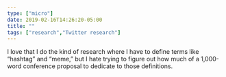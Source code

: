 ```yaml
---
type: ["micro"]
date: 2019-02-16T14:26:20-05:00
title: ""
tags: ["research","Twitter research"]
---
```

I love that I do the kind of research where I have to define terms like “hashtag” and “meme,” but I hate trying to figure out how much of a 1,000-word conference proposal to dedicate to those definitions.
